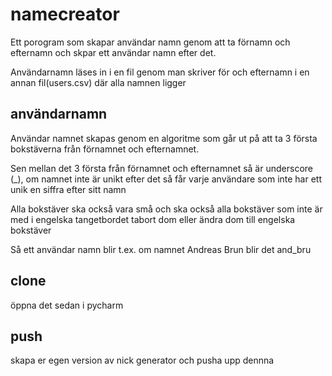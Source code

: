 # namecreator

Ett porogram som skapar användar namn genom att ta förnamn och efternamn och skpar ett användar namn efter det.

Användarnamn läses in i en fil genom man skriver för och efternamn i en annan fil(users.csv) där alla namnen ligger

## användarnamn

Användar namnet skapas genom en algoritme som går ut på att ta 3 första bokstäverna från förnamnet och efternamnet.

Sen mellan det 3 första från förnamnet och efternamnet så är underscore (_), om namnet inte är unikt efter det så får varje användare som inte har ett unik en siffra efter sitt namn

Alla bokstäver ska också vara små och ska också alla bokstäver som inte är med i engelska tangetbordet tabort dom eller ändra dom till engelska bokstäver

Så ett användar namn blir t.ex. om namnet Andreas Brun blir det and_bru


## clone

öppna det sedan i pycharm

## push

skapa er egen version av nick generator och pusha upp dennna



